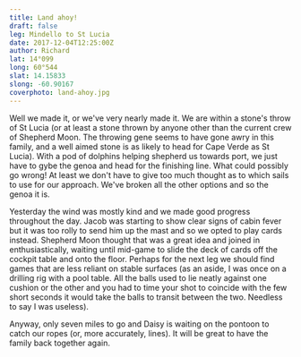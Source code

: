```yaml
---
title: Land ahoy!
draft: false
leg: Mindello to St Lucia
date: 2017-12-04T12:25:00Z
author: Richard
lat: 14°099
long: 60°544
slat: 14.15833
slong: -60.90167
coverphoto: land-ahoy.jpg
---
```

Well we made it, or we've very nearly made it. We are 
within a stone's throw of St Lucia (or at least a stone 
thrown by anyone other than the current crew of Shepherd 
Moon. The throwing gene seems to have gone awry in this 
family, and a well aimed stone is as likely to head for 
Cape Verde as St Lucia).  With a pod of dolphins helping 
shepherd us towards port, we just have to gybe the genoa 
and head for the finishing line. What could possibly go 
wrong! At least we don't have to give too much thought as 
to which sails to use for our approach. We've broken all 
the other options and so the genoa it is.

Yesterday the wind was mostly kind and we made good 
progress throughout the day. Jacob was starting to show 
clear signs of cabin fever but it was too rolly to send 
him up the mast and so we opted to play cards instead. 
Shepherd Moon thought that was a great idea and joined in 
enthusiastically, waiting until mid-game to slide the deck 
of cards off the cockpit table and onto the floor. Perhaps 
for the next leg we should find games that are less 
reliant on stable surfaces (as an aside, I was once on a 
drilling rig with a pool table. All the balls used to lie 
neatly against one cushion or the other and you had to 
time your shot to coincide with the few short seconds it 
would take the balls to transit between the two. Needless 
to say I was useless).

Anyway, only seven miles to go and Daisy is waiting on the 
pontoon to catch our ropes (or, more accurately, lines). It will be great to have the 
family back together again.
